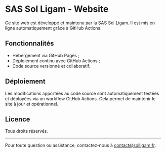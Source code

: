 # SAS Sol Ligam - Website

Ce site web est développé et maintenu par la SAS Sol Ligam. Il est mis en ligne automatiquement grâce à GitHub Actions.

## Fonctionnalités

- Hébergement via GitHub Pages ;
- Déploiement continu avec GitHub Actions ;
- Code source versionné et collaboratif.

## Déploiement

Les modifications apportées au code source sont automatiquement testées et déployées via un workflow GitHub Actions. Cela permet de maintenir le site à jour et opérationnel.

## Licence

Tous droits réservés.

---

Pour toute question ou assistance, contactez-nous à <contact@solligam.fr>.
